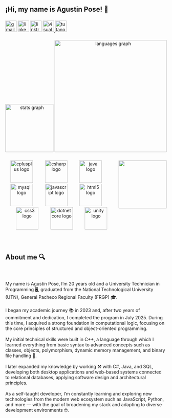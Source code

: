 <h2 align="left">¡Hi, my name is Agustin Pose! 👋</h2>

###

<div align="left">
  <img src="https://img.shields.io/static/v1?message=Gmail&logo=gmail&label=&color=D14836&logoColor=white&labelColor=&style=for-the-badge" height="35" alt="gmail logo"  />
  <img src="https://img.shields.io/static/v1?message=LinkedIn&logo=linkedin&label=&color=0077B5&logoColor=white&labelColor=&style=for-the-badge" height="35" alt="linkedin logo"  />
  <img src="https://img.shields.io/static/v1?message=Linktree&logo=linktree&label=&color=1de9b6&logoColor=white&labelColor=&style=for-the-badge" height="35" alt="linktree logo"  />
  <a href="https://agustinpose.netlify.app/" target="_blank">
    <img src="https://img.shields.io/static/v1?message=Portfolio&logo=visualstudio&label=&color=e2165e&logoColor=white&labelColor=&style=for-the-badge" height="35" alt="visualstudio logo"  />
  </a>
  <a href="https://docs.google.com/document/d/1Jo5ZqVgjFaGu6qmjZXaJOBi1e3Ab4glRzT4a6C88Q2w/edit?usp=sharing" target="_blank">
    <img src="https://img.shields.io/static/v1?message=CV&logo=tutanota&label=&color=840010&logoColor=white&labelColor=&style=for-the-badge" height="35" alt="tutanota logo"  />
  </a>
</div>

###

<div align="center">
  <img src="https://github-readme-stats.vercel.app/api?username=Poooseee&hide_title=false&hide_rank=false&show_icons=true&include_all_commits=true&count_private=true&disable_animations=false&theme=dracula&locale=en&hide_border=false" height="150" alt="stats graph"  />
  <img src="https://github-readme-stats.vercel.app/api/top-langs?username=Poooseee&locale=en&hide_title=false&layout=compact&card_width=320&langs_count=5&theme=dark&hide_border=false" height="350" alt="languages graph"  />
</div>

###

<img align="right" height="150" src="https://media2.giphy.com/media/v1.Y2lkPTc5MGI3NjExMDB1MTl6OTh2a2czbnUzODVxc3ZwbWNid24yaGF4aXJ4dWJhbWU2biZlcD12MV9pbnRlcm5hbF9naWZfYnlfaWQmY3Q9Zw/78XCFBGOlS6keY1Bil/giphy.gif"  />

###

<div align="center">
  <img src="https://cdn.jsdelivr.net/gh/devicons/devicon/icons/cplusplus/cplusplus-original.svg" height="70" alt="cplusplus logo"  />
  <img width="30" />
  <img src="https://cdn.jsdelivr.net/gh/devicons/devicon/icons/csharp/csharp-original.svg" height="70" alt="csharp logo"  />
  <img width="30" />
  <img src="https://cdn.jsdelivr.net/gh/devicons/devicon/icons/java/java-original.svg" height="70" alt="java logo"  />
  <img width="30" />
  <img src="https://cdn.jsdelivr.net/gh/devicons/devicon/icons/mysql/mysql-original.svg" height="70" alt="mysql logo"  />
  <img width="30" />
  <img src="https://cdn.jsdelivr.net/gh/devicons/devicon/icons/javascript/javascript-original.svg" height="70" alt="javascript logo"  />
  <img width="30" />
  <img src="https://cdn.jsdelivr.net/gh/devicons/devicon/icons/html5/html5-original.svg" height="70" alt="html5 logo"  />
  <img width="30" />
  <img src="https://cdn.jsdelivr.net/gh/devicons/devicon/icons/css3/css3-original.svg" height="70" alt="css3 logo"  />
  <img width="30" />
  <img src="https://cdn.jsdelivr.net/gh/devicons/devicon/icons/dotnetcore/dotnetcore-original.svg" height="70" alt="dotnetcore logo"  />
  <img width="30" />
  <img src="https://cdn.jsdelivr.net/gh/devicons/devicon/icons/unity/unity-original.svg" height="70" alt="unity logo"  />
</div>

###

<br clear="both">

<h2 align="left">About me 🔍</h2>

###

<br clear="both">

<p align="left">My name is Agustín Pose, I’m 20 years old and a University Technician in Programming 🖥️, graduated from the National Technological University (UTN), General Pacheco Regional Faculty (FRGP) 🎓.<br><br>I began my academic journey 📚 in 2023 and, after two years of commitment and dedication, I completed the program in July 2025. During this time, I acquired a strong foundation in computational logic, focusing on the core principles of structured and object-oriented programming.<br><br>My initial technical skills were built in C++, a language through which I learned everything from basic syntax to advanced concepts such as classes, objects, polymorphism, dynamic memory management, and binary file handling 💾.<br><br>I later expanded my knowledge by working ⚒️ with C#, Java, and SQL, developing both desktop applications and web-based systems connected to relational databases, applying software design and architectural principles.<br><br>As a self-taught developer, I’m constantly learning and exploring new technologies from the modern web ecosystem such as JavaScript, Python, and more — with the goal of broadening my stack and adapting to diverse development environments 🤓.</p>

###
